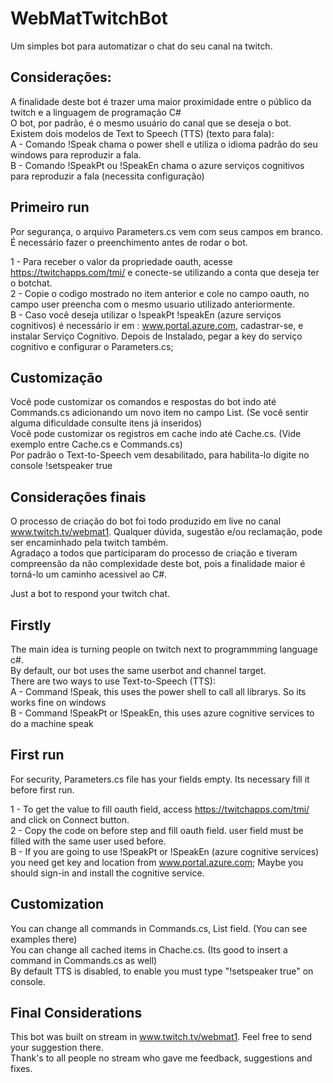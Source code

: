 # WebMatTwitchBot
Um simples bot para automatizar o chat do seu canal na twitch.

## Considerações:
  A finalidade deste bot é trazer uma maior proximidade entre o público da twitch e a linguagem de programação C#<br/>
  O bot, por padrão, é o mesmo usuário do canal que se deseja o bot.<br/>
  Existem dois modelos de Text to Speech (TTS) (texto para fala):<br/>
    A - Comando !Speak chama o power shell e utiliza o idioma padrão do seu windows para reproduzir a fala.<br/>
    B - Comando !SpeakPt ou !SpeakEn chama o azure serviços cognitivos para reproduzir a fala (necessita configuração)<br/>

## Primeiro run
  Por segurança, o arquivo Parameters.cs vem com seus campos em branco. É necessário fazer o preenchimento antes de rodar o bot.
  
  1 - Para receber o valor da propriedade oauth, acesse https://twitchapps.com/tmi/ e conecte-se utilizando a conta que deseja ter o botchat.<br/>
  2 - Copie o codigo mostrado no item anterior e cole no campo oauth, no campo user preencha com o mesmo usuario utilizado anteriormente.<br/>
  B - Caso você deseja utilizar o !speakPt !speakEn (azure serviços cognitivos) é necessário ir em : www.portal.azure.com, cadastrar-se, e instalar Serviço Cognitivo.
      Depois de Instalado, pegar a key do serviço cognitivo e configurar o Parameters.cs;<br/>
  
## Customização
  Você pode customizar os comandos e respostas do bot indo até Commands.cs adicionando um novo item no campo List. (Se você sentir alguma dificuldade consulte itens já inseridos)<br/>
  Você pode customizar os registros em cache indo até Cache.cs. (Vide exemplo entre Cache.cs e Commands.cs)<br/>
  Por padrão o Text-to-Speech vem desabilitado, para habilita-lo digite no console !setspeaker true
  
## Considerações finais
  O processo de criação do bot foi todo produzido em live no canal www.twitch.tv/webmat1. Qualquer dúvida, sugestão e/ou reclamação, pode ser encaminhado pela twitch também.<br/>
  Agradaço a todos que participaram do processo de criação e tiveram compreensão da não complexidade deste bot, pois a finalidade maior é torná-lo um caminho acessivel ao C#.<br/>
  
  
  
Just a bot to respond your twitch chat.

## Firstly
  The main idea is turning people on twitch next to programmming language c#.<br/>
  By default, our bot uses the same userbot and channel target.<br/>
  There are two ways to use Text-to-Speech (TTS):<br/>
    A - Command !Speak, this uses the power shell to call all librarys. So its works fine on windows<br/>
    B - Command !SpeakPt or !SpeakEn, this uses azure cognitive services to do a machine speak<br/>

## First run
  For security, Parameters.cs file has your fields empty. Its necessary fill it before first run.

  1 - To get the value to fill oauth field, access https://twitchapps.com/tmi/ and click on Connect button.<br/>
  2 - Copy the code on before step and fill oauth field. user field must be filled with the same user used before.<br/>
  B - If you are going to use !SpeakPt or !SpeakEn (azure cognitive services) you need get key and location from www.portal.azure.com; Maybe you should sign-in and install the cognitive service.<br/>

## Customization
  You can change all commands in Commands.cs, List field. (You can see examples there)<br/>
  You can change all cached items in Chache.cs. (Its good to insert a command in Commands.cs as well)<br/>
  By default TTS is disabled, to enable you must type "!setspeaker true" on console.<br/>

## Final Considerations
  This bot was built on stream in www.twitch.tv/webmat1. Feel free to send your suggestion there.<br/>
  Thank's to all people no stream who gave me feedback, suggestions and fixes.<br/>
